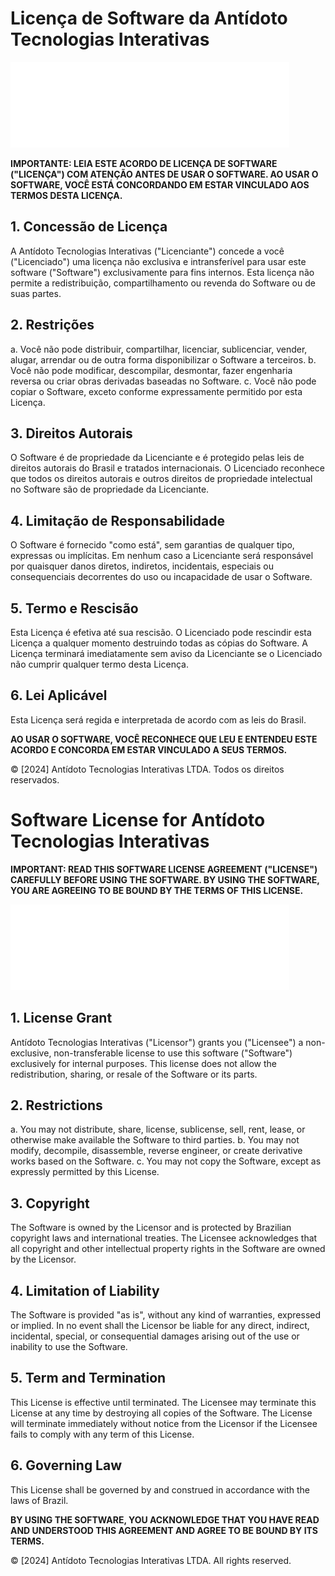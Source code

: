 # Licença de Software da Antídoto Tecnologias Interativas

![antidoto-logo](images/logo.png)

**IMPORTANTE: LEIA ESTE ACORDO DE LICENÇA DE SOFTWARE ("LICENÇA") COM ATENÇÃO ANTES DE USAR O SOFTWARE. AO USAR O SOFTWARE, VOCÊ ESTÁ CONCORDANDO EM ESTAR VINCULADO AOS TERMOS DESTA LICENÇA.**

## 1. Concessão de Licença
A Antídoto Tecnologias Interativas ("Licenciante") concede a você ("Licenciado") uma licença não exclusiva e intransferível para usar este software ("Software") exclusivamente para fins internos. Esta licença não permite a redistribuição, compartilhamento ou revenda do Software ou de suas partes.

## 2. Restrições
   a. Você não pode distribuir, compartilhar, licenciar, sublicenciar, vender, alugar, arrendar ou de outra forma disponibilizar o Software a terceiros.
   b. Você não pode modificar, descompilar, desmontar, fazer engenharia reversa ou criar obras derivadas baseadas no Software.
   c. Você não pode copiar o Software, exceto conforme expressamente permitido por esta Licença.

## 3. Direitos Autorais
O Software é de propriedade da Licenciante e é protegido pelas leis de direitos autorais do Brasil e tratados internacionais. O Licenciado reconhece que todos os direitos autorais e outros direitos de propriedade intelectual no Software são de propriedade da Licenciante.

## 4. Limitação de Responsabilidade
O Software é fornecido "como está", sem garantias de qualquer tipo, expressas ou implícitas. Em nenhum caso a Licenciante será responsável por quaisquer danos diretos, indiretos, incidentais, especiais ou consequenciais decorrentes do uso ou incapacidade de usar o Software.

## 5. Termo e Rescisão
Esta Licença é efetiva até sua rescisão. O Licenciado pode rescindir esta Licença a qualquer momento destruindo todas as cópias do Software. A Licença terminará imediatamente sem aviso da Licenciante se o Licenciado não cumprir qualquer termo desta Licença.

## 6. Lei Aplicável
Esta Licença será regida e interpretada de acordo com as leis do Brasil.

**AO USAR O SOFTWARE, VOCÊ RECONHECE QUE LEU E ENTENDEU ESTE ACORDO E CONCORDA EM ESTAR VINCULADO A SEUS TERMOS.**

© [2024] Antídoto Tecnologias Interativas LTDA. Todos os direitos reservados.

# Software License for Antídoto Tecnologias Interativas

**IMPORTANT: READ THIS SOFTWARE LICENSE AGREEMENT ("LICENSE") CAREFULLY BEFORE USING THE SOFTWARE. BY USING THE SOFTWARE, YOU ARE AGREEING TO BE BOUND BY THE TERMS OF THIS LICENSE.**

![antidoto-logo](images/logo.png)

## 1. License Grant
Antídoto Tecnologias Interativas ("Licensor") grants you ("Licensee") a non-exclusive, non-transferable license to use this software ("Software") exclusively for internal purposes. This license does not allow the redistribution, sharing, or resale of the Software or its parts.

## 2. Restrictions
   a. You may not distribute, share, license, sublicense, sell, rent, lease, or otherwise make available the Software to third parties.
   b. You may not modify, decompile, disassemble, reverse engineer, or create derivative works based on the Software.
   c. You may not copy the Software, except as expressly permitted by this License.

## 3. Copyright
The Software is owned by the Licensor and is protected by Brazilian copyright laws and international treaties. The Licensee acknowledges that all copyright and other intellectual property rights in the Software are owned by the Licensor.

## 4. Limitation of Liability
The Software is provided "as is", without any kind of warranties, expressed or implied. In no event shall the Licensor be liable for any direct, indirect, incidental, special, or consequential damages arising out of the use or inability to use the Software.

## 5. Term and Termination
This License is effective until terminated. The Licensee may terminate this License at any time by destroying all copies of the Software. The License will terminate immediately without notice from the Licensor if the Licensee fails to comply with any term of this License.

## 6. Governing Law
This License shall be governed by and construed in accordance with the laws of Brazil.

**BY USING THE SOFTWARE, YOU ACKNOWLEDGE THAT YOU HAVE READ AND UNDERSTOOD THIS AGREEMENT AND AGREE TO BE BOUND BY ITS TERMS.**

© [2024] Antídoto Tecnologias Interativas LTDA. All rights reserved.
